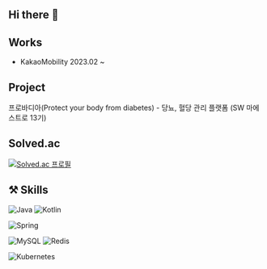 ## Hi there 👋

## Works
- KakaoMobility 2023.02 ~

## Project
프로바디아(Protect your body from diabetes) - 당뇨, 혈당 관리 플랫폼 (SW 마에스트로 13기)


## Solved.ac
[![Solved.ac
프로필](http://mazassumnida.wtf/api/v2/generate_badge?boj=werad12)](https://solved.ac/werad12)

## ⚒️ Skills
![Java](https://img.shields.io/badge/Java-ED8B00?style=for-the-badge&logo=openjdk&logoColor=white)
![Kotlin](https://img.shields.io/badge/Kotlin-0095D5?style=for-the-badge&logo=kotlin&logoColor=white)

![Spring](https://img.shields.io/badge/Spring-6DB33F?style=for-the-badge&logo=spring&logoColor=white)

![MySQL](https://img.shields.io/badge/MySQL-005C84?style=for-the-badge&logo=mysql&logoColor=white)
![Redis](https://img.shields.io/badge/Redis-DC382D?style=for-the-badge&logo=redis&logoColor=white)

![Kubernetes](https://img.shields.io/badge/Kubernetes-326CE5?style=for-the-badge&logo=kubernetes&logoColor=white)
